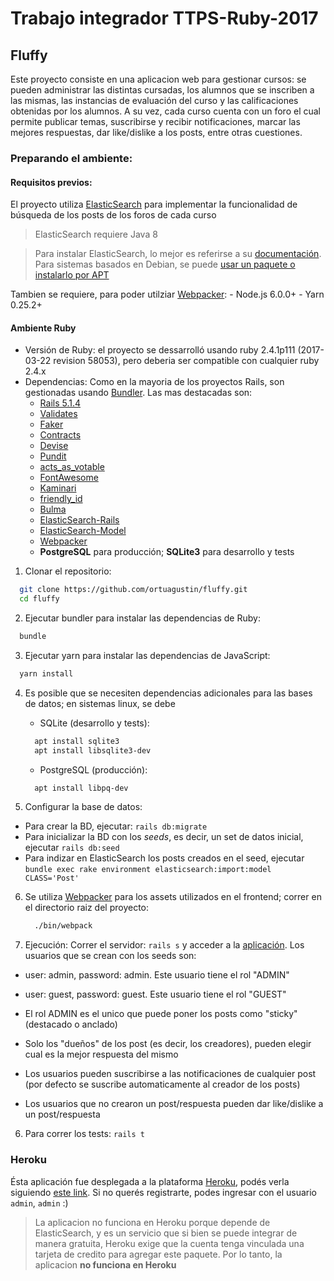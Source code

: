# Trabajo integrador TTPS-Ruby-2017
## Fluffy

Este proyecto consiste en una aplicacion web para gestionar cursos: se pueden administrar las distintas cursadas, los alumnos que se inscriben a las mismas, las instancias de evaluación del curso y las calificaciones obtenidas por los alumnos. A su vez, cada curso cuenta con un foro el cual permite publicar temas, suscribirse y recibir notificaciones, marcar las mejores respuestas, dar like/dislike a los posts, entre otras cuestiones.


### Preparando el ambiente:

#### Requisitos previos:
  El proyecto utiliza [ElasticSearch](https://www.elastic.co/products/elasticsearch) para implementar la funcionalidad de búsqueda de los posts de los foros de cada curso

  >ElasticSearch requiere Java 8

  >Para instalar ElasticSearch, lo mejor es referirse a su [documentación](https://www.elastic.co/guide/en/elasticsearch/reference/current/_installation.html). Para sistemas basados en Debian, se puede [usar un paquete o instalarlo por APT](https://www.elastic.co/guide/en/elasticsearch/reference/current/deb.html)

  Tambien se requiere, para poder utilziar [Webpacker](https://github.com/rails/webpacker):
    - Node.js 6.0.0+
    - Yarn 0.25.2+

#### Ambiente Ruby

* Versión de Ruby: el proyecto se dessarrolló usando ruby 2.4.1p111 (2017-03-22 revision 58053), pero deberia ser compatible con cualquier ruby 2.4.x
* Dependencias: Como en la mayoria de los proyectos Rails, son gestionadas usando [Bundler](https://github.com/bundler/bundler). Las mas destacadas son:
  - [Rails 5.1.4](https://github.com/rails/rails/)
  - [Validates](https://github.com/kaize/validates/)
  - [Faker](https://github.com/stympy/faker)
  - [Contracts](https://github.com/egonSchiele/contracts.ruby)
  - [Devise](https://github.com/plataformatec/devise)
  - [Pundit](https://github.com/varvet/pundit)
  - [acts_as_votable](https://github.com/ryanto/acts_as_votable)
  - [FontAwesome](https://github.com/bokmann/font-awesome-rails)
  - [Kaminari](https://github.com/kaminari/kaminari)
  - [friendly_id](https://github.com/norman/friendly_id)
  - [Bulma](https://bulma.io)
  - [ElasticSearch-Rails](https://github.com/elastic/elasticsearch-rails)
  - [ElasticSearch-Model](https://github.com/elastic/elasticsearch-rails/tree/master/elasticsearch-model)
  - [Webpacker](https://github.com/rails/webpacker)
  - **PostgreSQL** para producción; **SQLite3** para desarrollo y tests

1. Clonar el repositorio:

```bash
  git clone https://github.com/ortuagustin/fluffy.git
  cd fluffy
```

2. Ejecutar bundler para instalar las dependencias de Ruby:

```bash
  bundle
```

3. Ejecutar yarn para instalar las dependencias de JavaScript:

```bash
  yarn install
```

4. Es posible que se necesiten dependencias adicionales para las bases de datos; en sistemas linux, se debe
   - SQLite (desarrollo y tests):

    ```bash
      apt install sqlite3
      apt install libsqlite3-dev
    ```
   - PostgreSQL (producción):

    ```bash
      apt install libpq-dev
    ```

5. Configurar la base de datos:
  - Para crear la BD, ejecutar: `rails db:migrate`
  - Para inicializar la BD con los *seeds*, es decir, un set de datos inicial, ejecutar `rails db:seed`
  - Para indizar en ElasticSearch los posts creados en el seed, ejecutar `bundle exec rake environment elasticsearch:import:model CLASS='Post'`

6. Se utiliza [Webpacker](https://github.com/rails/webpacker) para los assets utilizados en el frontend; correr en el directorio raiz del proyecto:

    ```bash
      ./bin/webpack
    ```

5. Ejecución: Correr el servidor: `rails s` y acceder a la [aplicación](http://localhost:3000). Los usuarios que se crean con los seeds son:
  - user: admin, password: admin. Este usuario tiene el rol "ADMIN"
  - user: guest, password: guest. Este usuario tiene el rol "GUEST"

  - El rol ADMIN es el unico que puede poner los posts como "sticky" (destacado o anclado)
  - Solo los "dueños" de los post (es decir, los creadores), pueden elegir cual es la mejor respuesta del mismo
  - Los usuarios pueden suscribirse a las notificaciones de cualquier post (por defecto se suscribe automaticamente al creador de los posts)
  - Los usuarios que no crearon un post/respuesta pueden dar like/dislike a un post/respuesta

6. Para correr los tests: `rails t`

### Heroku

Ésta aplicación fue desplegada a la plataforma [Heroku](http://heroku.com), podés verla siguiendo [este link](https://fluffy-app.herokuapp.com/). Si no querés registrarte, podes ingresar con el usuario `admin`, `admin` :)

>La aplicacion no funciona en Heroku porque depende de ElasticSearch, y es un servicio que si bien se puede integrar de manera gratuita, Heroku exige que la cuenta tenga vinculada una tarjeta de credito para agregar este paquete. Por lo tanto, la aplicacion **no funciona en Heroku**
